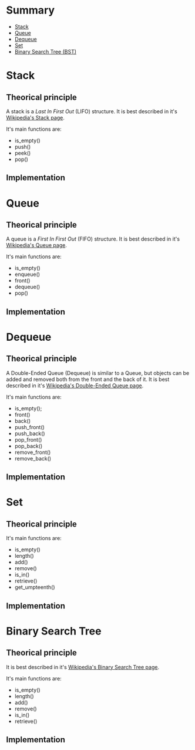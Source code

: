 # Summary
- [Stack](#stack)
- [Queue](#queue)
- [Dequeue](#dequeue)
- [Set](#set)
- [Binary Search Tree (BST)](#binary-search-tree)

# Stack

## Theorical principle
A stack is a *Last In First Out* (LIFO) structure.
It is best described in it's [Wikipedia's Stack page](https://en.wikipedia.org/wiki/Stack_(abstract_data_type)).

It's main functions are:
- is_empty()
- push()
- peek()
- pop()

## Implementation


# Queue

## Theorical principle
A queue is a *First In First Out* (FIFO) structure.
It is best described in it's [Wikipedia's Queue page](https://en.wikipedia.org/wiki/Queue_(abstract_data_type)).

It's main functions are:
- is_empty()
- enqueue()
- front()
- dequeue()
- pop()


## Implementation



# Dequeue

## Theorical principle
A Double-Ended Queue (Dequeue) is similar to a Queue, but objects can be added and removed both from the front and the back of it.
It is best described in it's [Wikipedia's Double-Ended Queue page](https://en.wikipedia.org/wiki/Double-ended_queue).

It's main functions are:
- is_empty();
- front()
- back()
- push_front()
- push_back()
- pop_front()
- pop_back()
- remove_front()
- remove_back()


## Implementation



# Set

## Theorical principle

It's main functions are:
- is_empty()
- length()
- add()
- remove()
- is_in()
- retrieve()
- get_umpteenth()


## Implementation



# Binary Search Tree

## Theorical principle

It is best described in it's [Wikipedia's Binary Search Tree page](https://en.wikipedia.org/wiki/Binary_search_tree).

It's main functions are:
- is_empty()
- length()
- add()
- remove()
- is_in()
- retrieve()

## Implementation